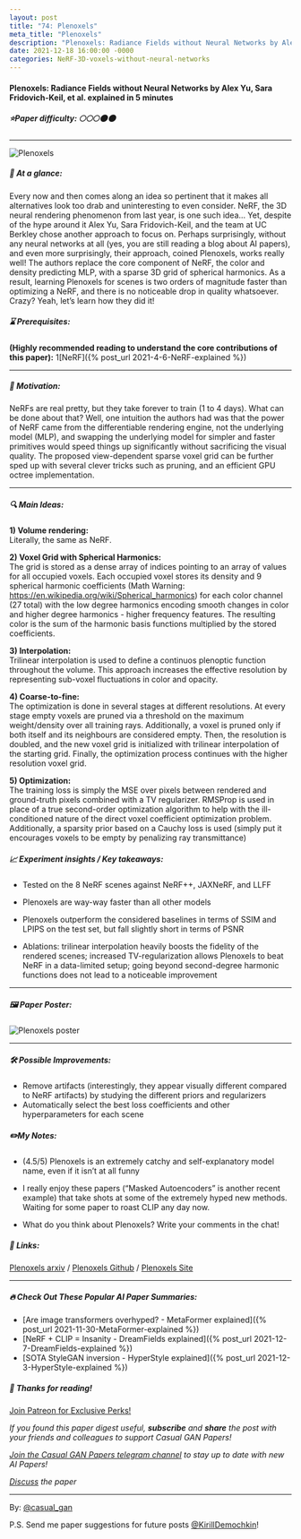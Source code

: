 ```yaml
---
layout: post
title: "74: Plenoxels"
meta_title: "Plenoxels"
description: "Plenoxels: Radiance Fields without Neural Networks by Alex Yu,  Sara Fridovich-Keil, et al. explained in 5 minutes"
date: 2021-12-18 16:00:00 -0000
categories: NeRF-3D-voxels-without-neural-networks
---
```


#### Plenoxels: Radiance Fields without Neural Networks by Alex Yu,  Sara Fridovich-Keil, et al. explained in 5 minutes

##### ⭐️Paper difficulty: 🌕🌕🌕🌑🌑

***

![Plenoxels](/assets/images/plenoxels_teaser.gif "Plenoxels Teaser")

##### 🎯 At a glance:

Every now and then comes along an idea so pertinent that it makes all alternatives look too drab and uninteresting to even consider. NeRF, the 3D neural rendering phenomenon from last year, is one such idea… Yet, despite of the hype around it Alex Yu,  Sara Fridovich-Keil, and the team at UC Berkley chose another approach to focus on. Perhaps surprisingly, without any neural networks at all (yes, you are still reading a blog about AI papers), and even more surprisingly, their approach, coined Plenoxels, works really well! The authors replace the core component of NeRF, the color and density predicting MLP, with a sparse 3D grid of spherical harmonics. As a result, learning Plenoxels for scenes is two orders of magnitude faster than optimizing a NeRF, and there is no noticeable drop in quality whatsoever. Crazy? Yeah, let’s learn how they did it!

##### ⌛️ Prerequisites:

**(Highly recommended reading to understand the core contributions of this paper):**
1[NeRF]({% post_url 2021-4-6-NeRF-explained %})   

***

##### 🚀 Motivation:

NeRFs are real pretty, but they take forever to train (1 to 4 days). What can be done about that? Well, one intuition the authors had was that the power of NeRF came from the differentiable rendering engine, not the underlying model (MLP), and swapping the underlying model for simpler and faster primitives would speed things up significantly without sacrificing the visual quality. The proposed view-dependent sparse voxel grid can be further sped up with several clever tricks such as pruning, and an efficient GPU octree implementation.

***

##### 🔍 Main Ideas:

**1) Volume rendering:**  
Literally, the same as NeRF.

**2) Voxel Grid with Spherical Harmonics:**  
The grid is stored as a dense array of indices pointing to an array of values for all occupied voxels. Each occupied voxel stores its density and 9 spherical harmonic coefficients (Math Warning: https://en.wikipedia.org/wiki/Spherical_harmonics) for each color channel (27 total) with the low degree harmonics encoding smooth changes in color and higher degree harmonics - higher frequency features. The resulting color is the sum of the harmonic basis functions multiplied by the stored coefficients.

**3) Interpolation:**  
Trilinear interpolation is used to define a continuos plenoptic function throughout the volume. This approach increases the effective resolution by representing sub-voxel fluctuations in color and opacity.

**4) Coarse-to-fine:**  
The optimization is done in several stages at different resolutions. At every stage empty voxels are pruned via a threshold on the maximum weight/density over all training rays. Additionally, a voxel is pruned only if both itself and its neighbours are considered empty. Then, the resolution is doubled, and the new voxel grid is initialized with trilinear interpolation of the starting grid. Finally, the optimization process continues with the higher resolution voxel grid.

**5) Optimization:**  
The training loss is simply the MSE over pixels between rendered and ground-truth pixels combined with a TV regularizer. RMSProp is used in place of a true second-order optimization algorithm to help with the ill-conditioned nature of the direct voxel coefficient optimization problem. Additionally, a sparsity prior based on a Cauchy loss is used (simply put it encourages voxels to be empty by penalizing ray transmittance)


##### 📈 Experiment insights / Key takeaways:

- Tested on the 8 NeRF scenes against NeRF++, JAXNeRF, and LLFF

- Plenoxels are way-way faster than all other models
- Plenoxels outperform the considered baselines in terms of SSIM and LPIPS on the test set, but fall slightly short in terms of PSNR

- Ablations: trilinear interpolation heavily boosts the fidelity of the rendered scenes; increased TV-regularization allows Plenoxels to beat NeRF in a data-limited setup; going beyond second-degree harmonic functions does not lead to a noticeable improvement

***

##### 🖼️ Paper Poster:

![Plenoxels poster](/assets/images/plenoxels.jpg "Plenoxels Poster")

***

##### 🛠 Possible Improvements:

- Remove artifacts (interestingly, they appear  visually different compared to NeRF artifacts) by studying the different priors and regularizers
- Automatically select the best loss coefficients and other hyperparameters for each scene

##### ✏️My Notes:

- (4.5/5) Plenoxels is an extremely catchy and self-explanatory model name, even if it isn’t at all funny

- I really enjoy these papers (“Masked Autoencoders” is another recent example) that take shots at some of the extremely hyped new methods. Waiting for some paper to roast CLIP any day now.
- What do you think about Plenoxels? Write your comments in the chat!

##### 🔗 Links:
[Plenoxels arxiv](https://arxiv.org/abs/2112.05131) / [Plenoxels Github](https://github.com/sxyu/svox2) / [Plenoxels Site](https://alexyu.net/plenoxels/)

***

##### 🔥 Check Out These Popular AI Paper Summaries:  
- [Are image transformers overhyped? - MetaFormer explained]({% post_url 2021-11-30-MetaFormer-explained %})  
- [NeRF + CLIP = Insanity - DreamFields explained]({% post_url 2021-12-7-DreamFields-explained %})  
- [SOTA StyleGAN inversion - HyperStyle explained]({% post_url 2021-12-3-HyperStyle-explained %})  

##### 👋 Thanks for reading!
<a href="https://www.patreon.com/bePatron?u=53448948" data-patreon-widget-type="become-patron-button">Join Patreon for Exclusive Perks!</a><script async src="https://c6.patreon.com/becomePatronButton.bundle.js"></script>

*If you found this paper digest useful, **subscribe** and **share** the post with your friends and colleagues to support Casual GAN Papers!*

*[Join the Casual GAN Papers telegram channel](https://t.me/joinchat/KeutnzlvetRkZGZi) to stay up to date with new AI Papers!*

*[Discuss](https://t.me/casual_gans_chat) the paper*

***

By: [@casual_gan](https://t.me/joinchat/KeutnzlvetRkZGZi)

P.S. Send me paper suggestions for future posts
[@KirillDemochkin](mailto:kdemochkin@gmail.com)!
